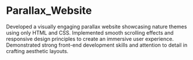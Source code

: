 # Parallax_Website
Developed a visually engaging parallax website showcasing nature themes using only HTML and CSS.
Implemented smooth scrolling effects and responsive design principles to create an immersive user experience.
Demonstrated strong front-end development skills and attention to detail in crafting aesthetic layouts.
